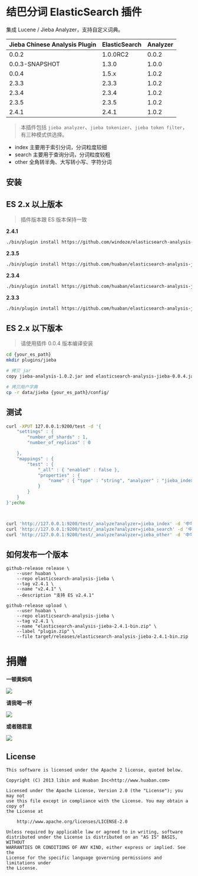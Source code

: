 结巴分词 ElasticSearch 插件
===========================

集成 Lucene / Jieba Analyzer，支持自定义词典。


| Jieba Chinese Analysis Plugin | ElasticSearch | Analyzer       |
|-------------------------------|---------------|----------------|
| 0.0.2                         | 1.0.0RC2      | 0.0.2          |
| 0.0.3-SNAPSHOT                | 1.3.0         | 1.0.0          |
| 0.0.4                         | 1.5.x         | 1.0.2          |
| 2.3.3                         | 2.3.3         | 1.0.2          |
| 2.3.4                         | 2.3.4         | 1.0.2          |
| 2.3.5                         | 2.3.5         | 1.0.2          |
| 2.4.1                         | 2.4.1         | 1.0.2          |


> 本插件包括 `jieba analyzer`、`jieba tokenizer`、`jieba token filter`，有三种模式供选择。

-	index 主要用于索引分词，分词粒度较细
-	search 主要用于查询分词，分词粒度较粗
-	other 全角转半角、大写转小写、字符分词

安装
----

## ES 2.x 以上版本

> 插件版本跟 ES 版本保持一致

**2.4.1**
```sh
./bin/plugin install https://github.com/windoze/elasticsearch-analysis-jieba/releases/download/v2.4.1/elasticsearch-analysis-jieba-2.4.1-bin.zip
```

**2.3.5**
```sh
./bin/plugin install https://github.com/huaban/elasticsearch-analysis-jieba/releases/download/v2.3.5/elasticsearch-analysis-jieba-2.3.5-bin.zip
```

**2.3.4**
```sh
./bin/plugin install https://github.com/huaban/elasticsearch-analysis-jieba/releases/download/v2.3.4/elasticsearch-analysis-jieba-2.3.4-bin.zip
```

**2.3.3**
```sh
./bin/plugin install https://github.com/huaban/elasticsearch-analysis-jieba/releases/download/v2.3.3/elasticsearch-analysis-jieba-2.3.3-bin.zip
```

## ES 2.x 以下版本

> 请使用插件 0.0.4 版本编译安装

```sh
cd {your_es_path}
mkdir plugins/jieba

# 拷贝 jar
copy jieba-analysis-1.0.2.jar and elasticsearch-analysis-jieba-0.0.4.jar to plugins/jieba

# 拷贝用户字典
cp -r data/jieba {your_es_path}/config/
```

测试
----

```sh
curl -XPUT 127.0.0.1:9200/test -d '{
    "settings" : {
        "number_of_shards" : 1,
        "number_of_replicas" : 0

    },
    "mappings" : {
        "test" : {
            "_all" : { "enabled" : false },
            "properties" : {
                "name" : { "type" : "string", "analyzer" : "jieba_index", "search_analyzer" : "jieba_search" }
            }
        }
    }
}';echo



curl 'http://127.0.0.1:9200/test/_analyze?analyzer=jieba_index' -d '中华人民共和国';echo
curl 'http://127.0.0.1:9200/test/_analyze?analyzer=jieba_search' -d '中华人民共和国';echo
curl 'http://127.0.0.1:9200/test/_analyze?analyzer=jieba_other' -d '中华人民共和国 HelLo';echo
```

如何发布一个版本
------


```
github-release release \
    --user huaban \
    --repo elasticsearch-analysis-jieba \
    --tag v2.4.1 \
    --name "v2.4.1" \
    --description "支持 ES v2.4.1"

github-release upload \
    --user huaban \
    --repo elasticsearch-analysis-jieba \
    --tag v2.4.1 \
    --name "elasticsearch-analysis-jieba-2.4.1-bin.zip" \
    --label "plugin.zip" \
    --file target/releases/elasticsearch-analysis-jieba-2.4.1-bin.zip
```


捐赠
===========

**一顿黄焖鸡**

![](http://7xkgzh.com1.z0.glb.clouddn.com/0a9db33a25bce898c088462ddb726e57.png?imageView2/5/w/300/h/300)

**请我喝一杯**

![](http://7xkgzh.com1.z0.glb.clouddn.com/01e2fc2635f7ac26a9e8b21157dc2840.png?imageView2/5/w/300/h/300)

**或者随君意**

![](http://7xkgzh.com1.z0.glb.clouddn.com/2344d83c9be4b56cb66f696dcfb25ceb.png?imageView2/5/w/300/h/300)


License
-------

```
This software is licensed under the Apache 2 license, quoted below.

Copyright (C) 2013 libin and Huaban Inc<http://www.huaban.com>

Licensed under the Apache License, Version 2.0 (the "License"); you may not
use this file except in compliance with the License. You may obtain a copy of
the License at

    http://www.apache.org/licenses/LICENSE-2.0

Unless required by applicable law or agreed to in writing, software
distributed under the License is distributed on an "AS IS" BASIS, WITHOUT
WARRANTIES OR CONDITIONS OF ANY KIND, either express or implied. See the
License for the specific language governing permissions and limitations under
the License.
```
